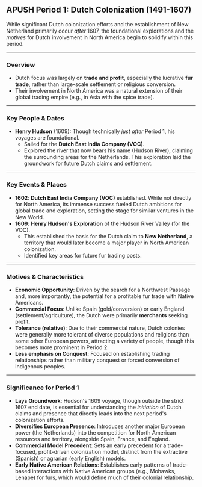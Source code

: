 ## APUSH Period 1: Dutch Colonization (1491-1607)

While significant Dutch colonization efforts and the establishment of New Netherland primarily occur *after* 1607, the foundational explorations and the *motives* for Dutch involvement in North America begin to solidify within this period.

---

### Overview

*   Dutch focus was largely on **trade and profit**, especially the lucrative **fur trade**, rather than large-scale settlement or religious conversion.
*   Their involvement in North America was a natural extension of their global trading empire (e.g., in Asia with the spice trade).

---

### Key People & Dates

*   **Henry Hudson** (1609): Though technically *just after* Period 1, his voyages are foundational.
    *   Sailed for the **Dutch East India Company (VOC)**.
    *   Explored the river that now bears his name (Hudson River), claiming the surrounding areas for the Netherlands. This exploration laid the groundwork for future Dutch claims and settlement.

---

### Key Events & Places

*   **1602**: **Dutch East India Company (VOC)** established. While not directly for North America, its immense success fueled Dutch ambitions for global trade and exploration, setting the stage for similar ventures in the New World.
*   **1609**: **Henry Hudson's Exploration** of the Hudson River Valley (for the VOC).
    *   This established the basis for the Dutch claim to **New Netherland**, a territory that would later become a major player in North American colonization.
    *   Identified key areas for future fur trading posts.

---

### Motives & Characteristics

*   **Economic Opportunity**: Driven by the search for a Northwest Passage and, more importantly, the potential for a profitable fur trade with Native Americans.
*   **Commercial Focus**: Unlike Spain (gold/conversion) or early England (settlement/agriculture), the Dutch were primarily **merchants** seeking profit.
*   **Tolerance (relative)**: Due to their commercial nature, Dutch colonies were generally more tolerant of diverse populations and religions than some other European powers, attracting a variety of people, though this becomes more prominent in Period 2.
*   **Less emphasis on Conquest**: Focused on establishing trading relationships rather than military conquest or forced conversion of indigenous peoples.

---

### Significance for Period 1

*   **Lays Groundwork**: Hudson's 1609 voyage, though outside the strict 1607 end date, is essential for understanding the *initiation* of Dutch claims and presence that directly leads into the next period's colonization efforts.
*   **Diversifies European Presence**: Introduces another major European power (the Netherlands) into the competition for North American resources and territory, alongside Spain, France, and England.
*   **Commercial Model Precedent**: Sets an early precedent for a trade-focused, profit-driven colonization model, distinct from the extractive (Spanish) or agrarian (early English) models.
*   **Early Native American Relations**: Establishes early patterns of trade-based interactions with Native American groups (e.g., Mohawks, Lenape) for furs, which would define much of their colonial relationship.